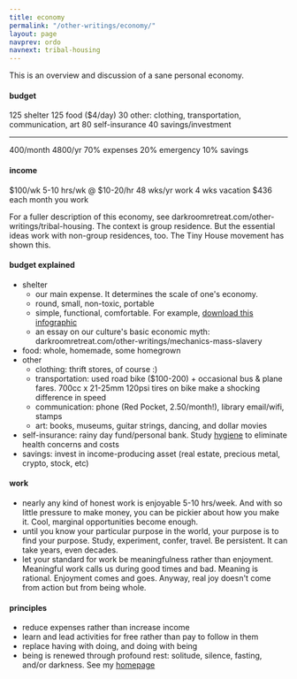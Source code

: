 ```yaml
---
title: economy
permalink: "/other-writings/economy/"
layout: page
navprev: ordo
navnext: tribal-housing
---
```


This is an overview and discussion of a sane personal economy.

#### budget

125 shelter
125 food ($4/day)
 30 other: clothing, transportation, communication, art
 80 self-insurance
 40 savings/investment
___
400/month
4800/yr
70% expenses
20% emergency
10% savings

#### income

$100/wk
5-10 hrs/wk @ $10-20/hr
48 wks/yr work
4 wks vacation
$436 each month you work

For a fuller description of this economy, see darkroomretreat.com/other-writings/tribal-housing. The context is group residence. But the essential ideas work with non-group residences, too. The Tiny House movement has shown this.

#### budget explained

- shelter
	- our main expense. It determines the scale of one's economy. 
	- round, small, non-toxic, portable
	- simple, functional, comfortable. For example, <a href="/img/plan/image/conic.png" download>download this infographic</a>
	- an essay on our culture's basic economic myth: darkroomretreat.com/other-writings/mechanics-mass-slavery
- food: whole, homemade, some homegrown
- other
	- clothing: thrift stores, of course  :)
	- transportation: used road bike ($100-200) + occasional bus & plane fares. 700cc x 21-25mm 120psi tires on bike make a shocking difference in speed
	- communication: phone (Red Pocket, 2.50/month!), library email/wifi, stamps
	- art: books, museums, guitar strings, dancing, and dollar movies
- self-insurance: rainy day fund/personal bank. Study [hygiene](/hygiene) to eliminate health concerns and costs
- savings: invest in income-producing asset (real estate, precious metal, crypto, stock, etc)

#### work

- nearly any kind of honest work is enjoyable 5-10 hrs/week. And with so little pressure to make money, you can be pickier about how you make it. Cool, marginal opportunities become enough.
- until you know your particular purpose in the world, your purpose is to find your purpose. Study, experiment, confer, travel. Be persistent. It can take years, even decades. 
- let your standard for work be meaningfulness rather than enjoyment. Meaningful work calls us during good times and bad. Meaning is rational. Enjoyment comes and goes. Anyway, real joy doesn't come from action but from being whole.

#### principles

- reduce expenses rather than increase income
- learn and lead activities for free rather than pay to follow in them
- replace having with doing, and doing with being
- being is renewed through profound rest: solitude, silence, fasting, and/or darkness. See my [homepage](/)
